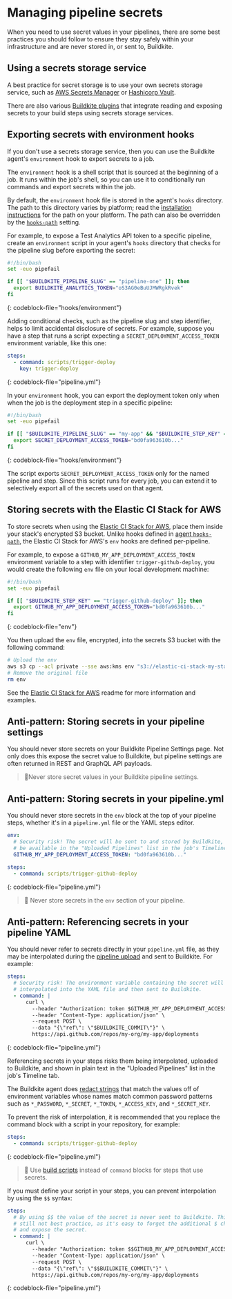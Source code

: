 # Managing pipeline secrets

When you need to use secret values in your pipelines, there are some best practices you should follow to ensure they stay safely within your infrastructure and are never stored in, or sent to, Buildkite.

## Using a secrets storage service

A best practice for secret storage is to use your own secrets storage service, such as [AWS Secrets Manager](https://aws.amazon.com/secrets-manager/) or [Hashicorp Vault](https://www.vaultproject.io).

There are also various [Buildkite plugins](/docs/plugins) that integrate reading
and exposing secrets to your build steps using secrets storage services.

## Exporting secrets with environment hooks

If you don't use a secrets storage service, then you can use the Buildkite agent's `environment` hook to export secrets to a job.

The `environment` hook is a shell script that is sourced at the beginning of a job.
It runs within the job's shell, so you can use it to conditionally run commands and export secrets within the job.

By default, the `environment` hook file is stored in the agent's `hooks` directory.
The path to this directory varies by platform; read the [installation instructions](/docs/agent/v3/installation) for the path on your platform.
The path can also be overridden by the [`hooks-path`](/docs/agent/v3/hooks#hook-locations-agent-hooks) setting.

For example, to expose a Test Analytics API token to a specific pipeline, create an `environment` script in your agent's `hooks` directory that checks for the pipeline slug before exporting the secret:

```bash
#!/bin/bash
set -euo pipefail

if [[ "$BUILDKITE_PIPELINE_SLUG" == "pipeline-one" ]]; then
  export BUILDKITE_ANALYTICS_TOKEN="oS3AG0eBuUJMWRgkRvek"
fi
```

{: codeblock-file="hooks/environment"}

Adding conditional checks, such as the pipeline slug and step identifier, helps to limit accidental disclosure of secrets.
For example, suppose you have a step that runs a script expecting a `SECRET_DEPLOYMENT_ACCESS_TOKEN` environment variable, like this one:

```yml
steps:
  - command: scripts/trigger-deploy
    key: trigger-deploy
```

{: codeblock-file="pipeline.yml"}

In your `environment` hook, you can export the deployment token only when when the job is the deployment step in a specific pipeline:

```bash
#!/bin/bash
set -euo pipefail

if [[ "$BUILDKITE_PIPELINE_SLUG" == "my-app" && "$BUILDKITE_STEP_KEY" == "trigger-deploy" ]]; then
  export SECRET_DEPLOYMENT_ACCESS_TOKEN="bd0fa963610b..."
fi
```

{: codeblock-file="hooks/environment"}

The script exports `SECRET_DEPLOYMENT_ACCESS_TOKEN` only for the named pipeline and step.
Since this script runs for every job, you can extend it to selectively export all of the secrets used on that agent.

## Storing secrets with the Elastic CI Stack for AWS

To store secrets when using the [Elastic CI Stack for AWS](https://github.com/buildkite/elastic-ci-stack-for-aws), place them inside your stack's encrypted S3 bucket.
Unlike hooks defined in [agent `hooks-path`](/docs/agent/v3/hooks#hook-locations-agent-hooks),
the Elastic CI Stack for AWS's `env` hooks are defined per-pipeline.

For example, to expose a `GITHUB_MY_APP_DEPLOYMENT_ACCESS_TOKEN` environment
variable to a step with identifier `trigger-github-deploy`, you would create the
following `env` file on your local development machine:

```bash
#!/bin/bash
set -euo pipefail

if [[ "$BUILDKITE_STEP_KEY" == "trigger-github-deploy" ]]; then
  export GITHUB_MY_APP_DEPLOYMENT_ACCESS_TOKEN="bd0fa963610b..."
fi
```

{: codeblock-file="env"}

You then upload the `env` file, encrypted, into the secrets S3 bucket with the
following command:

```bash
# Upload the env
aws s3 cp --acl private --sse aws:kms env "s3://elastic-ci-stack-my-stack-secrets-bucket/my-app/env"
# Remove the original file
rm env
```

See the [Elastic CI Stack for AWS](https://github.com/buildkite/elastic-ci-stack-for-aws) readme for more information and examples.

## Anti-pattern: Storing secrets in your pipeline settings

You should never store secrets on your Buildkite Pipeline Settings page. Not only does this expose the secret value to Buildkite, but pipeline settings are often returned in REST and GraphQL API payloads.

> 📘Never store secret values in your Buildkite pipeline settings.

## Anti-pattern: Storing secrets in your pipeline.yml

You should never store secrets in the `env` block at the top of your pipeline steps, whether it's in a `pipeline.yml` file or the YAML steps editor.

```yml
env:
  # Security risk! The secret will be sent to and stored by Buildkite, and
  # be available in the "Uploaded Pipelines" list in the job's Timeline tab.
  GITHUB_MY_APP_DEPLOYMENT_ACCESS_TOKEN: "bd0fa963610b..."

steps:
  - command: scripts/trigger-github-deploy
```

{: codeblock-file="pipeline.yml"}

> 📘 Never store secrets in the <code>env</code> section of your pipeline.

## Anti-pattern: Referencing secrets in your pipeline YAML

You should never refer to secrets directly in your `pipeline.yml` file, as they may be interpolated during the [pipeline upload](/docs/agent/v3/cli-pipeline#uploading-pipelines) and sent to Buildkite. For example:

```yaml
steps:
  # Security risk! The environment variable containing the secret will be
  # interpolated into the YAML file and then sent to Buildkite.
  - command: |
      curl \
        --header "Authorization: token $GITHUB_MY_APP_DEPLOYMENT_ACCESS_TOKEN" \
        --header "Content-Type: application/json" \
        --request POST \
        --data "{\"ref\": \"$BUILDKITE_COMMIT\"}" \
        https://api.github.com/repos/my-org/my-app/deployments
```

{: codeblock-file="pipeline.yml"}

Referencing secrets in your steps risks them being interpolated, uploaded to Buildkite, and shown in plain text in the "Uploaded Pipelines" list in the job's Timeline tab.

The Buildkite agent does [redact strings](/docs/pipelines/managing-log-output#redacted-environment-variables) that match the values off of environment variables whose names match common password patterns such as `*_PASSWORD`, `*_SECRET`, `*_TOKEN`, `*_ACCESS_KEY`, and `*_SECRET_KEY`.

To prevent the risk of interpolation, it is recommended that you replace the command block with a script in your repository, for example:

```yml
steps:
  - command: scripts/trigger-github-deploy
```

{: codeblock-file="pipeline.yml"}

> 📘
> Use <a href="/docs/pipelines/writing-build-scripts">build scripts</a> instead of <code>command</code> blocks for steps that use secrets.

If you must define your script in your steps, you can prevent interpolation by using the `$$` syntax:

```yml
steps:
  # By using $$ the value of the secret is never sent to Buildkite. This is
  # still not best practice, as it's easy to forget the additional $ character
  # and expose the secret.
  - command: |
      curl \
        --header "Authorization: token $$GITHUB_MY_APP_DEPLOYMENT_ACCESS_TOKEN" \
        --header "Content-Type: application/json" \
        --request POST \
        --data "{\"ref\": \"$$BUILDKITE_COMMIT\"}" \
        https://api.github.com/repos/my-org/my-app/deployments
```

{: codeblock-file="pipeline.yml"}
